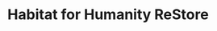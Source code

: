 ---
title: "Habitat for Humanity ReStore"
url: /kingston/habitat-for-humanity-restore/
shop: Gebrauchtwaren
---